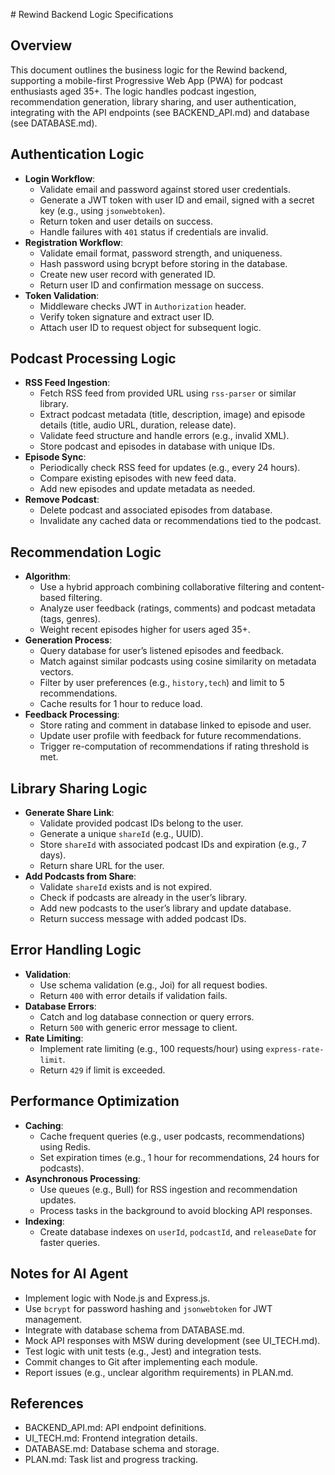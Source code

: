 \# Rewind Backend Logic Specifications

## Overview
This document outlines the business logic for the Rewind backend, supporting a mobile-first Progressive Web App \(PWA\) for podcast enthusiasts aged 35\+. The logic handles podcast ingestion, recommendation generation, library sharing, and user authentication, integrating with the API endpoints \(see BACKEND_API.md\) and database \(see DATABASE.md\).

## Authentication Logic
- **Login Workflow**:
  - Validate email and password against stored user credentials.
  - Generate a JWT token with user ID and email, signed with a secret key (e.g., using `jsonwebtoken`).
  - Return token and user details on success.
  - Handle failures with `401` status if credentials are invalid.
- **Registration Workflow**:
  - Validate email format, password strength, and uniqueness.
  - Hash password using bcrypt before storing in the database.
  - Create new user record with generated ID.
  - Return user ID and confirmation message on success.
- **Token Validation**:
  - Middleware checks JWT in `Authorization` header.
  - Verify token signature and extract user ID.
  - Attach user ID to request object for subsequent logic.

## Podcast Processing Logic
- **RSS Feed Ingestion**:
  - Fetch RSS feed from provided URL using `rss-parser` or similar library.
  - Extract podcast metadata (title, description, image) and episode details (title, audio URL, duration, release date).
  - Validate feed structure and handle errors (e.g., invalid XML).
  - Store podcast and episodes in database with unique IDs.
- **Episode Sync**:
  - Periodically check RSS feed for updates (e.g., every 24 hours).
  - Compare existing episodes with new feed data.
  - Add new episodes and update metadata as needed.
- **Remove Podcast**:
  - Delete podcast and associated episodes from database.
  - Invalidate any cached data or recommendations tied to the podcast.

## Recommendation Logic
- **Algorithm**:
  - Use a hybrid approach combining collaborative filtering and content-based filtering.
  - Analyze user feedback (ratings, comments) and podcast metadata (tags, genres).
  - Weight recent episodes higher for users aged 35+.
- **Generation Process**:
  - Query database for user’s listened episodes and feedback.
  - Match against similar podcasts using cosine similarity on metadata vectors.
  - Filter by user preferences (e.g., `history,tech`) and limit to 5 recommendations.
  - Cache results for 1 hour to reduce load.
- **Feedback Processing**:
  - Store rating and comment in database linked to episode and user.
  - Update user profile with feedback for future recommendations.
  - Trigger re-computation of recommendations if rating threshold is met.

## Library Sharing Logic
- **Generate Share Link**:
  - Validate provided podcast IDs belong to the user.
  - Generate a unique `shareId` (e.g., UUID).
  - Store `shareId` with associated podcast IDs and expiration (e.g., 7 days).
  - Return share URL for the user.
- **Add Podcasts from Share**:
  - Validate `shareId` exists and is not expired.
  - Check if podcasts are already in the user’s library.
  - Add new podcasts to the user’s library and update database.
  - Return success message with added podcast IDs.

## Error Handling Logic
- **Validation**:
  - Use schema validation (e.g., Joi) for all request bodies.
  - Return `400` with error details if validation fails.
- **Database Errors**:
  - Catch and log database connection or query errors.
  - Return `500` with generic error message to client.
- **Rate Limiting**:
  - Implement rate limiting (e.g., 100 requests/hour) using `express-rate-limit`.
  - Return `429` if limit is exceeded.

## Performance Optimization
- **Caching**:
  - Cache frequent queries (e.g., user podcasts, recommendations) using Redis.
  - Set expiration times (e.g., 1 hour for recommendations, 24 hours for podcasts).
- **Asynchronous Processing**:
  - Use queues (e.g., Bull) for RSS ingestion and recommendation updates.
  - Process tasks in the background to avoid blocking API responses.
- **Indexing**:
  - Create database indexes on `userId`, `podcastId`, and `releaseDate` for faster queries.

## Notes for AI Agent
- Implement logic with Node.js and Express.js.
- Use `bcrypt` for password hashing and `jsonwebtoken` for JWT management.
- Integrate with database schema from DATABASE.md.
- Mock API responses with MSW during development (see UI_TECH.md).
- Test logic with unit tests (e.g., Jest) and integration tests.
- Commit changes to Git after implementing each module.
- Report issues (e.g., unclear algorithm requirements) in PLAN.md.

## References
- BACKEND_API.md: API endpoint definitions.
- UI_TECH.md: Frontend integration details.
- DATABASE.md: Database schema and storage.
- PLAN.md: Task list and progress tracking.
